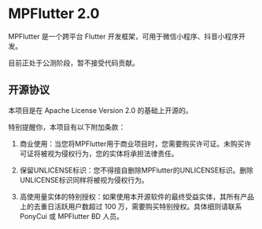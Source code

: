 # MPFlutter 2.0

MPFlutter 是一个跨平台 Flutter 开发框架，可用于微信小程序、抖音小程序开发。

目前正处于公测阶段，暂不接受代码贡献。

## 开源协议

本项目是在 Apache License Version 2.0 的基础上开源的。

特别提醒你，本项目有以下附加条款：

1. 商业使用：当您将MPFlutter用于商业项目时，您需要购买许可证。未购买许可证将被视为侵权行为，您的实体将承担法律责任。

2. 保留UNLICENSE标识：您不得擅自删除MPFlutter的UNLICENSE标识。删除UNLICENSE标识同样将被视为侵权行为。

3. 高使用量实体的特别授权：如果使用本开源软件的最终受益实体，其所有产品上的去重日活跃用户数超过 100 万，需要购买特别授权。具体细则请联系 PonyCui 或 MPFlutter BD 人员。